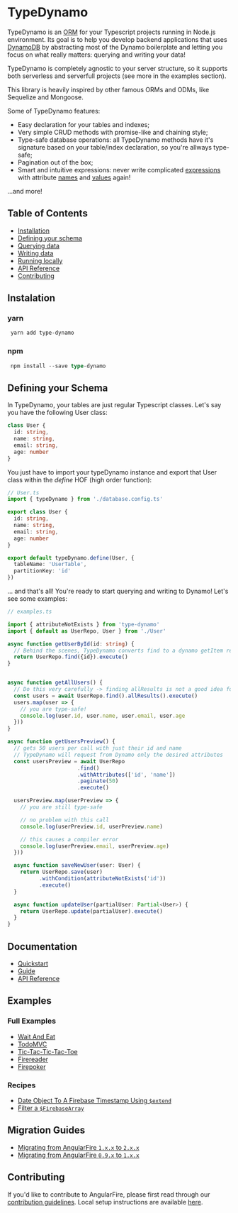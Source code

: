 # TypeDynamo

TypeDynamo is an [ORM](https://en.wikipedia.org/wiki/Object-relational_mapping) for your Typescript projects running in Node.js environment. Its goal is to help you develop backend applications that uses [DynamoDB](https://aws.amazon.com/dynamodb) by abstracting most of the Dynamo boilerplate and letting you focus on what really matters: querying and writing your data!

TypeDynamo is completely agnostic to your server structure, so it supports both serverless and serverfull projects (see more in the examples section).

This library is heavily inspired by other famous ORMs and ODMs, like Sequelize and Mongoose.

Some of TypeDynamo features:
  *  Easy declaration for your tables and indexes;
  *  Very simple CRUD methods with promise-like and chaining style;
  *  Type-safe database operations: all TypeDynamo methods have it's signature based on your table/index declaration, so you're allways type-safe;
  *  Pagination out of the box;
  *  Smart and intuitive expressions: never write complicated [expressions](https://docs.aws.amazon.com/amazondynamodb/latest/developerguide/Expressions.ConditionExpressions.html) with attribute [names](https://docs.aws.amazon.com/amazondynamodb/latest/developerguide/Expressions.ExpressionAttributeNames.html) and [values](https://docs.aws.amazon.com/amazondynamodb/latest/developerguide/Expressions.ExpressionAttributeValues.html) again!

...and more!

## Table of Contents

 * [Installation](#getting-started-with-firebase)
 * [Defining your schema](#documentation)
 * [Querying data](#examples)
 * [Writing data](#examples)
 * [Running locally](#examples)
 * [API Reference](#migration-guides)
 * [Contributing](#contributing)


## Instalation

### yarn
```sh
 yarn add type-dynamo
```

### npm
```ts
 npm install --save type-dynamo
```
## Defining your Schema

In TypeDynamo, your tables are just regular Typescript classes. Let's say you have the following User class:

```ts
class User {
  id: string,
  name: string,
  email: string,
  age: number
}
```

You just have to import your typeDynamo instance and export that User class within the *define* HOF (high order function):

```ts
// User.ts
import { typeDynamo } from './database.config.ts'

export class User {
  id: string,
  name: string,
  email: string,
  age: number
}

export default typeDynamo.define(User, {
  tableName: 'UserTable',
  partitionKey: 'id'
})
```

... and that's all! You're ready to start querying and writing to Dynamo! Let's see some examples:

```ts
// examples.ts

import { attributeNotExists } from 'type-dynamo'
import { default as UserRepo, User } from './User'

async function getUserById(id: string) {
  // Behind the scenes, TypeDynamo converts find to a dynamo getItem request
  return UserRepo.find({id}).execute()
}


async function getAllUsers() {
  // Do this very carefully -> finding allResults is not a good idea for large tables
  const users = await UserRepo.find().allResults().execute()
  users.map(user => {
    // you are type-safe!
    console.log(user.id, user.name, user.email, user.age 
  }))
}

async function getUsersPreview() {
  // gets 50 users per call with just their id and name
  // TypeDynamo will request from Dynamo only the desired attributes
  const usersPreview = await UserRepo
                      .find()
                      .withAttributes(['id', 'name'])
                      .paginate(50)
                      .execute()

  usersPreview.map(userPreview => {
    // you are still type-safe

    // no problem with this call
    console.log(userPreview.id, userPreview.name) 

    // this causes a compiler error
    console.log(userPreview.email, userPreview.age) 
  }))

  async function saveNewUser(user: User) {
    return UserRepo.save(user)
          .withCondition(attributeNotExists('id'))
          .execute()
  }

  async function updateUser(partialUser: Partial<User>) {
    return UserRepo.update(partialUser).execute()
  }
}

```


## Documentation

* [Quickstart](docs/quickstart.md)
* [Guide](docs/guide/README.md)
* [API Reference](docs/reference.md)


## Examples

### Full Examples

* [Wait And Eat](https://github.com/gordonmzhu/angular-course-demo-app-v2)
* [TodoMVC](https://github.com/tastejs/todomvc/tree/master/examples/firebase-angular)
* [Tic-Tac-Tic-Tac-Toe](https://github.com/jwngr/tic-tac-tic-tac-toe/)
* [Firereader](http://github.com/firebase/firereader)
* [Firepoker](https://github.com/Wizehive/Firepoker)

### Recipes

* [Date Object To A Firebase Timestamp Using `$extend`](http://jsfiddle.net/katowulf/syuzw9k1/)
* [Filter a `$FirebaseArray`](http://jsfiddle.net/firebase/ku8uL0pr/)


## Migration Guides

* [Migrating from AngularFire `1.x.x` to `2.x.x`](docs/migration/1XX-to-2XX.md)
* [Migrating from AngularFire `0.9.x` to `1.x.x`](docs/migration/09X-to-1XX.md)


## Contributing

If you'd like to contribute to AngularFire, please first read through our [contribution
guidelines](.github/CONTRIBUTING.md). Local setup instructions are available [here](.github/CONTRIBUTING.md#local-setup).